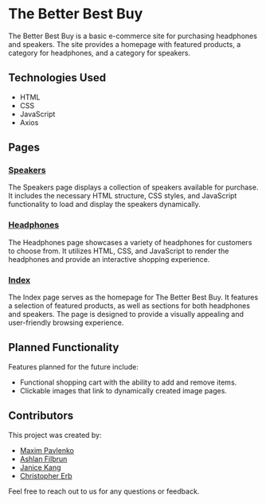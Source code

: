 # The Better Best Buy

The Better Best Buy is a basic e-commerce site for purchasing headphones and speakers. The site provides a homepage with featured products, a category for headphones, and a category for speakers.

## Technologies Used

- HTML
- CSS
- JavaScript
- Axios

## Pages

### [Speakers](speakers.html)

The Speakers page displays a collection of speakers available for purchase. It includes the necessary HTML structure, CSS styles, and JavaScript functionality to load and display the speakers dynamically.

### [Headphones](headphones.html)


The Headphones page showcases a variety of headphones for customers to choose from. It utilizes HTML, CSS, and JavaScript to render the headphones and provide an interactive shopping experience.

### [Index](index.html)

The Index page serves as the homepage for The Better Best Buy. It features a selection of featured products, as well as sections for both headphones and speakers. The page is designed to provide a visually appealing and user-friendly browsing experience.

## Planned Functionality

Features planned for the future include:

- Functional shopping cart with the ability to add and remove items.
- Clickable images that link to dynamically created image pages.


## Contributors

This project was created by:

- [Maxim Pavlenko](https://github.com/Maxsos133)
- [Ashlan Filbrun](https://github.com/ashfilbrun)
- [Janice Kang](https://github.com/jyekang)
- [Christopher Erb](https://github.com/ChristopherErb)

Feel free to reach out to us for any questions or feedback.

